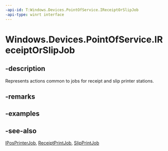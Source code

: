 ```yaml
---
-api-id: T:Windows.Devices.PointOfService.IReceiptOrSlipJob
-api-type: winrt interface
---
```


<!-- Interface syntax.
public interface IReceiptOrSlipJob : Windows.Devices.PointOfService.IPosPrinterJob
-->

# Windows.Devices.PointOfService.IReceiptOrSlipJob

## -description
Represents actions common to jobs for receipt and slip printer stations.

## -remarks

## -examples

## -see-also
[IPosPrinterJob](iposprinterjob.md), [ReceiptPrintJob](receiptprintjob.md), [SlipPrintJob](slipprintjob.md)
